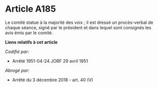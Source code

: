 # Article A185

Le comité statue à la majorité des voix ; il est dressé un procès-verbal de chaque séance, signé par le président et dans
lequel sont consignés les avis émis par le comité.

**Liens relatifs à cet article**

_Codifié par_:

  - Arrêté 1951-04-24 JORF 29 avril 1951

_Abrogé par_:

  - Arrêté du 3 décembre 2018 - art. 40 (V)
